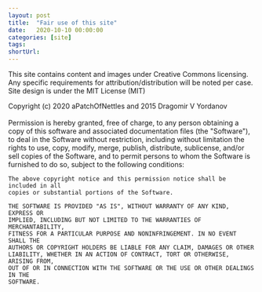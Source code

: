 ```yaml
---
layout: post
title:  "Fair use of this site"
date:   2020-10-10 00:00:00
categories: [site]
tags: 
shortUrl: 
---
```


This site contains content and images under Creative Commons licensing.
<br>Any specific requirements for attribution/distribution will be noted per case.
<br>
Site design is under the MIT License (MIT)
<div>
    Copyright (c) 2020 aPatchOfNettles and 2015 Dragomir V Yordanov
<br>    
<br>
    Permission is hereby granted, free of charge, to any person obtaining a copy
    of this software and associated documentation files (the "Software"), to deal
    in the Software without restriction, including without limitation the rights
    to use, copy, modify, merge, publish, distribute, sublicense, and/or sell
    copies of the Software, and to permit persons to whom the Software is
    furnished to do so, subject to the following conditions:

    The above copyright notice and this permission notice shall be included in all
    copies or substantial portions of the Software.

    THE SOFTWARE IS PROVIDED "AS IS", WITHOUT WARRANTY OF ANY KIND, EXPRESS OR
    IMPLIED, INCLUDING BUT NOT LIMITED TO THE WARRANTIES OF MERCHANTABILITY,
    FITNESS FOR A PARTICULAR PURPOSE AND NONINFRINGEMENT. IN NO EVENT SHALL THE
    AUTHORS OR COPYRIGHT HOLDERS BE LIABLE FOR ANY CLAIM, DAMAGES OR OTHER
    LIABILITY, WHETHER IN AN ACTION OF CONTRACT, TORT OR OTHERWISE, ARISING FROM,
    OUT OF OR IN CONNECTION WITH THE SOFTWARE OR THE USE OR OTHER DEALINGS IN THE
    SOFTWARE.
</div>